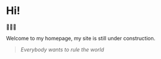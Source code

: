 # Hi!

👾👾👾

Welcome to my homepage, my site is still under construction.

>  *Everybody wants to rule the world*


[](_sidebar.md ':include')

